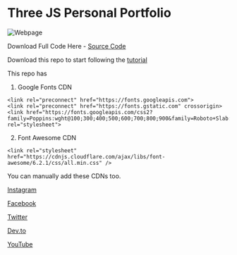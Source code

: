 # Three JS Personal Portfolio

![Webpage](https://drive.google.com/uc?export=view&id=1fRIXuUkqpRJqnDNFVHa2IB0D06pR_Amn)

Download Full Code Here - [Source Code](https://www.patreon.com/posts/80377375)

Download this repo to start following the [tutorial]()

This repo has 

1. Google Fonts CDN

```
<link rel="preconnect" href="https://fonts.googleapis.com">
<link rel="preconnect" href="https://fonts.gstatic.com" crossorigin>
<link href="https://fonts.googleapis.com/css2?family=Poppins:wght@100;300;400;500;600;700;800;900&family=Roboto+Slab:wght@100;300;500;600;700;800;900&family=Roboto:wght@400;700&family=Sahitya&display=swap" rel="stylesheet">
```

2. Font Awesome CDN

```
<link rel="stylesheet" href="https://cdnjs.cloudflare.com/ajax/libs/font-awesome/6.2.1/css/all.min.css" />
```

You can manually add these CDNs too.

[Instagram](https://www.instagram.com/themodernweb/)

[Facebook](https://www.facebook.com/themodernweb)

[Twitter](https://twitter.com/modernweb438)

[Dev.to](https://dev.to/themodernweb)

[YouTube](https://www.youtube.com/c/modernweb?sub_confirmation=1/)
